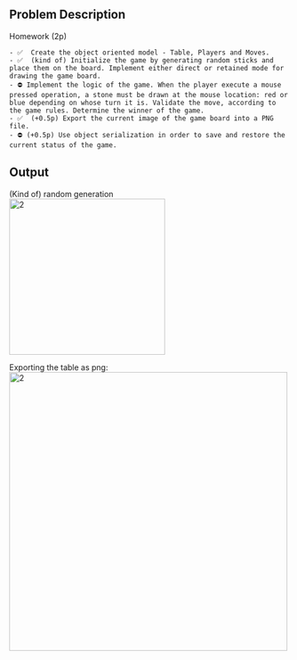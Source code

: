 ## Problem Description

Homework (2p)

    - ✅ ️ Create the object oriented model - Table, Players and Moves.
    - ✅ ️ (kind of) Initialize the game by generating random sticks and place them on the board. Implement either direct or retained mode for drawing the game board.
    - ⛔ Implement the logic of the game. When the player execute a mouse pressed operation, a stone must be drawn at the mouse location: red or blue depending on whose turn it is. Validate the move, according to the game rules. Determine the winner of the game.
    - ✅ ️ (+0.5p) Export the current image of the game board into a PNG file.
    - ⛔ (+0.5p) Use object serialization in order to save and restore the current status of the game. 

## Output
(Kind of) random generation \
<img width="280" alt="2" src="https://user-images.githubusercontent.com/61457770/161393100-9c1e9c2a-2a77-49f3-aa9c-379424ad3327.png">

Exporting the table as png:
<img width="500" alt="2" src="https://user-images.githubusercontent.com/61457770/161448746-4b1cb69e-d77f-42be-b0b6-070c231a6914.png">


